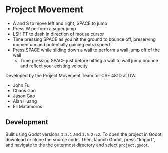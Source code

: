 # Project Movement

- A and S to move left and right, SPACE to jump
- Press W perform a super jump
- LSHIFT to dash in direction of mouse cursor
- Time pressing SPACE as you hit the ground to bounce off, preserving momentum and potentially gaining extra speed
- Press SPACE while sliding down a wall to perform a wall jump off of the wall
  - Time pressing SPACE just before hitting a wall to wall jump bounce and reflect your existing velocity

Developed by the Project Movement Team for CSE 481D at UW.
- John Fu
- Chaos Gao
- Jason Gao
- Alan Huang
- Eli Matamoros

## Development
Built using Godot versions `3.5.1` and `3.5.2rc2`. To open the project in Godot,
download or clone the source code. Then, launch Godot, press "Import", and navigate
to the the outermost directory and select `project.godot`.